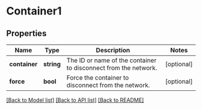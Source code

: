 # Container1

## Properties
Name | Type | Description | Notes
------------ | ------------- | ------------- | -------------
**container** | **string** | The ID or name of the container to disconnect from the network. | [optional] 
**force** | **bool** | Force the container to disconnect from the network. | [optional] 

[[Back to Model list]](../README.md#documentation-for-models) [[Back to API list]](../README.md#documentation-for-api-endpoints) [[Back to README]](../README.md)


